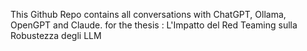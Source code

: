 This Github Repo contains all conversations with ChatGPT, Ollama, OpenGPT and Claude.  for the thesis : L'Impatto del Red Teaming sulla Robustezza degli LLM
